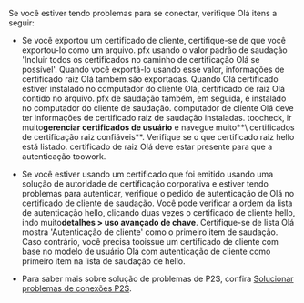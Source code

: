 Se você estiver tendo problemas para se conectar, verifique Olá itens a seguir:

- Se você exportou um certificado de cliente, certifique-se de que você exportou-lo como um arquivo. pfx usando o valor padrão de saudação 'Incluir todos os certificados no caminho de certificação Olá se possível'. Quando você exportá-lo usando esse valor, informações de certificado raiz Olá também são exportadas. Quando Olá certificado estiver instalado no computador do cliente Olá, certificado de raiz Olá contido no arquivo. pfx de saudação também, em seguida, é instalado no computador do cliente de saudação. computador de cliente Olá deve ter informações de certificado raiz de saudação instaladas. toocheck, ir muito**gerenciar certificados de usuário** e navegue muito**\ certificados de certificação raiz confiáveis**. Verifique se o que certificado raiz hello está listado. certificado de raiz Olá deve estar presente para que a autenticação toowork.

- Se você estiver usando um certificado que foi emitido usando uma solução de autoridade de certificação corporativa e estiver tendo problemas para autenticar, verifique o pedido de autenticação de Olá no certificado de cliente de saudação. Você pode verificar a ordem da lista de autenticação hello, clicando duas vezes o certificado de cliente hello, indo muito**detalhes > uso avançado de chave**. Certifique-se de lista Olá mostra 'Autenticação de cliente' como o primeiro item de saudação. Caso contrário, você precisa tooissue um certificado de cliente com base no modelo de usuário Olá com autenticação de cliente como primeiro item na lista de saudação de hello.

- Para saber mais sobre solução de problemas de P2S, confira [Solucionar problemas de conexões P2S](../articles/vpn-gateway/vpn-gateway-troubleshoot-vpn-point-to-site-connection-problems.md).